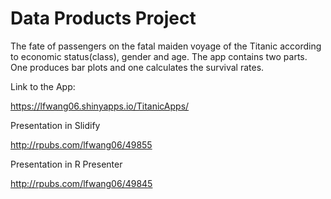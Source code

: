 Data Products Project
========

The fate of passengers on the fatal maiden voyage of the Titanic according to economic status(class), gender and age. The app contains two parts. One produces bar plots and one calculates the survival rates.

Link to the App:

https://lfwang06.shinyapps.io/TitanicApps/

Presentation in Slidify

http://rpubs.com/lfwang06/49855

Presentation in R Presenter

http://rpubs.com/lfwang06/49845
